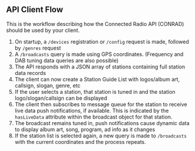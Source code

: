 ## API Client Flow 

This is the workflow describing how the Connected Radio API (CONRAD) should be used by your client.


1. On startup, a `/devices` registration or `/config` request is made, followed by `/genres` request
2. A `/broadcasts` query is made using GPS coordinates. (Frequency and DAB tuning data queries are also possible)
3. The API responds with a JSON array of stations containing full station data records
4. The client can now create a Station Guide List with logos/album art, callsign, slogan, genre, etc
5. If the user selects a station, that station is tuned in and the station logo/slogan/callsign can be displayed
6. The client then subscribes to message queue for the station to receive live data push notifications, if available. This is indicated by the `hasLiveData` attribute within the broadcast object for that station.
7. The broadcast remains tuned in, push notifications cause dynamic data to display album art, song, program, ad info as it changes
8. If the station list is selected again, a new query is made to `/broadcasts` with the current coordinates and the process repeats.
